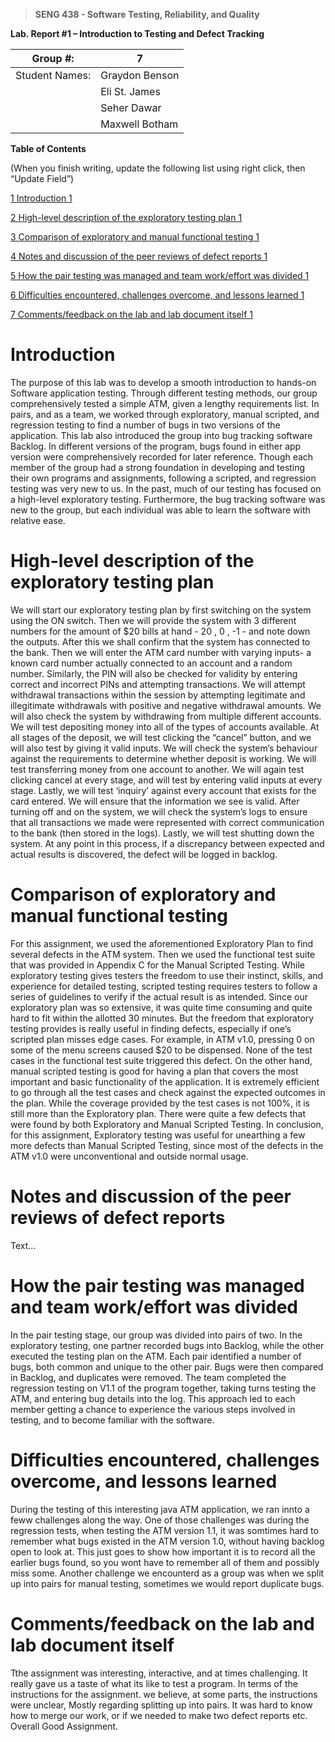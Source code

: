 >   **SENG 438 - Software Testing, Reliability, and Quality**

**Lab. Report \#1 – Introduction to Testing and Defect Tracking**

| Group \#:       | 7 |
|-----------------|---|
| Student Names:  | Graydon Benson  |
|                 | Eli St. James   |
|                 | Seher Dawar     |
|                 | Maxwell Botham  |

**Table of Contents**

(When you finish writing, update the following list using right click, then
“Update Field”)

[1 Introduction	1](#_Toc439194677)

[2 High-level description of the exploratory testing plan	1](#_Toc439194678)

[3 Comparison of exploratory and manual functional testing	1](#_Toc439194679)

[4 Notes and discussion of the peer reviews of defect reports	1](#_Toc439194680)

[5 How the pair testing was managed and team work/effort was
divided	1](#_Toc439194681)

[6 Difficulties encountered, challenges overcome, and lessons
learned	1](#_Toc439194682)

[7 Comments/feedback on the lab and lab document itself	1](#_Toc439194683)

# Introduction

The purpose of this lab was to develop a smooth introduction to hands-on Software application testing. Through different testing methods, our group comprehensively tested a simple ATM, given a lengthy requirements list. In pairs, and as a team, we worked through exploratory, manual scripted, and regression testing to find a number of bugs in two versions of the application. This lab also introduced the group into bug tracking software Backlog. In different versions of the program, bugs found in either app version were comprehensively recorded for later reference. Though each member of the group had a strong foundation in developing and testing their own programs and assignments, following a scripted, and regression testing was very new to us. In the past, much of our testing has focused on a high-level exploratory testing. Furthermore, the bug tracking software was new to the group, but each individual was able to learn the software with relative ease. 

# High-level description of the exploratory testing plan

We will start our exploratory testing plan by first switching on the system using the ON switch. Then we will provide the system with 3 different numbers for the amount of $20 bills at hand - 20 , 0 , -1 - and note down the outputs. After this we shall confirm that the system has connected to the bank. Then we will enter the ATM card number with varying inputs- a known card number actually connected to an account and a random number. Similarly, the PIN will also be checked for validity by entering correct and incorrect PINs and attempting transactions. We will attempt withdrawal transactions within the session by attempting legitimate and illegitimate withdrawals with positive and negative withdrawal amounts. We will also check the system by withdrawing from multiple different accounts.
We will test depositing money into all of the types of accounts available. At all stages of the deposit, we will test clicking the “cancel” button, and we will also test by giving it valid inputs. We will check the system’s behaviour against the requirements to determine whether deposit is working. We will test transferring money from one account to another. We will again test clicking cancel at every stage, and will test by entering valid inputs at every stage. Lastly, we will test ‘inquiry’ against every account that exists for the card entered. We will ensure that the information we see is valid. After turning off and on the system, we will check the system’s logs to ensure that all transactions we made were represented with correct communication to the bank (then stored in the logs). Lastly, we will test shutting down the system. At any point in this process, if a discrepancy between expected and actual results is discovered, the defect will be logged in backlog.

# Comparison of exploratory and manual functional testing

For this assignment, we used the aforementioned Exploratory Plan to find several defects in the ATM system. Then we used the functional test suite that was provided in Appendix C for the Manual Scripted Testing. 
While exploratory testing gives testers the freedom to use their instinct, skills, and experience for detailed testing, scripted testing requires testers to follow a series of guidelines to verify if the actual result is as intended.
Since our exploratory plan was so extensive, it was quite time consuming and quite hard to fit within the allotted 30 minutes. But the freedom that exploratory testing provides is really useful in finding defects, especially if one’s scripted plan misses edge cases. For example, in ATM v1.0, pressing 0 on some of the menu screens caused $20 to be dispensed. None of the test cases in the functional test suite triggered this defect. 
On the other hand, manual scripted testing is good for having a plan that covers the most important and basic functionality of the application. It is extremely efficient to go through all the test cases and check against the expected outcomes in the plan. While the coverage provided by the test cases is not 100%, it is still more than the Exploratory plan. There were quite a few defects that were found by both Exploratory and Manual Scripted Testing.
In conclusion, for this assignment, Exploratory testing was useful for unearthing a few more defects than Manual Scripted Testing, since most of the defects in the ATM v1.0 were unconventional and outside normal usage. 

# Notes and discussion of the peer reviews of defect reports

Text…

# How the pair testing was managed and team work/effort was divided 

In the pair testing stage, our group was divided into pairs of two. In the exploratory testing, one partner recorded bugs into Backlog, while the other executed the testing plan on the ATM. Each pair identified a number of bugs, both common and unique to the other pair. Bugs were then compared in Backlog, and duplicates were removed. The team completed the regression testing on V1.1 of the program together, taking turns testing the ATM, and entering bug details into the log. This approach led to each member getting a chance to experience the various steps involved in testing, and to become familiar with the software. 

# Difficulties encountered, challenges overcome, and lessons learned

During the testing of this interesting java ATM application, we ran innto a feww challenges along the way. One of those challenges was during the regression tests, when testing the ATM version 1.1, it was somtimes hard to remember what bugs existed in the ATM version 1.0, without having backlog open to look at. This just goes to show how important it is to record all the earlier bugs found, so you wont have to remember all of them and possibly miss some. Another challenge we encounterd as a group was when we split up into pairs for manual testing, sometimes we would report duplicate bugs.

# Comments/feedback on the lab and lab document itself

Tthe assignment was interesting, interactive, and at times challenging. It really gave us a taste of what its like to test a program. In terms of the instructions for the assignment. we believe, at some parts, the instructions were unclear, Mostly regarding splitting up into pairs.  It was hard to know how to merge our work, or if we needed to make two defect reports etc.
Overall Good Assignment.
